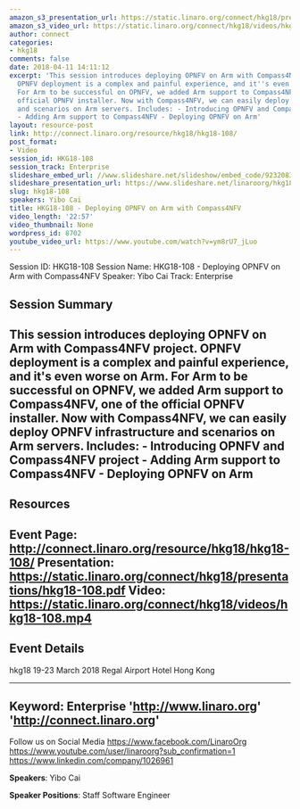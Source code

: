 ```yaml
---
amazon_s3_presentation_url: https://static.linaro.org/connect/hkg18/presentations/hkg18-108.pdf
amazon_s3_video_url: https://static.linaro.org/connect/hkg18/videos/hkg18-108.mp4
author: connect
categories:
- hkg18
comments: false
date: 2018-04-11 14:11:12
excerpt: 'This session introduces deploying OPNFV on Arm with Compass4NFV project.
  OPNFV deployment is a complex and painful experience, and it''s even worse on Arm.
  For Arm to be successful on OPNFV, we added Arm support to Compass4NFV, one of the
  official OPNFV installer. Now with Compass4NFV, we can easily deploy OPNFV infrastructure
  and scenarios on Arm servers. Includes: - Introducing OPNFV and Compass4NFV project
  - Adding Arm support to Compass4NFV - Deploying OPNFV on Arm'
layout: resource-post
link: http://connect.linaro.org/resource/hkg18/hkg18-108/
post_format:
- Video
session_id: HKG18-108
session_track: Enterprise
slideshare_embed_url: //www.slideshare.net/slideshow/embed_code/92320835
slideshare_presentation_url: https://www.slideshare.net/linaroorg/hkg18108-deploying-opnfv-on-arm-with-compass4nfv
slug: hkg18-108
speakers: Yibo Cai
title: HKG18-108 - Deploying OPNFV on Arm with Compass4NFV
video_length: '22:57'
video_thumbnail: None
wordpress_id: 8702
youtube_video_url: https://www.youtube.com/watch?v=ym8rU7_jLuo
---
```


Session ID: HKG18-108
Session Name: HKG18-108 - Deploying OPNFV on Arm with Compass4NFV
Speaker: Yibo Cai
Track: Enterprise


## Session Summary
This session introduces deploying OPNFV on Arm with Compass4NFV project. OPNFV deployment is a complex and painful experience, and it's even worse on Arm. For Arm to be successful on OPNFV, we added Arm support to Compass4NFV, one of the official OPNFV installer. Now with Compass4NFV, we can easily deploy OPNFV infrastructure and scenarios on Arm servers. Includes: - Introducing OPNFV and Compass4NFV project - Adding Arm support to Compass4NFV - Deploying OPNFV on Arm
---------------------------------------------------
## Resources
Event Page: http://connect.linaro.org/resource/hkg18/hkg18-108/
Presentation: https://static.linaro.org/connect/hkg18/presentations/hkg18-108.pdf
Video: https://static.linaro.org/connect/hkg18/videos/hkg18-108.mp4
 ---------------------------------------------------
## Event Details
hkg18
19-23 March 2018 
Regal Airport Hotel Hong Kong

---------------------------------------------------
Keyword: Enterprise
'http://www.linaro.org'
'http://connect.linaro.org'
---------------------------------------------------
Follow us on Social Media
https://www.facebook.com/LinaroOrg
https://www.youtube.com/user/linaroorg?sub_confirmation=1
https://www.linkedin.com/company/1026961

**Speakers**: Yibo Cai

**Speaker Positions**: Staff Software Engineer